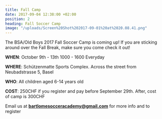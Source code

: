 ```yaml
---
title: Fall Camp
date: 2017-09-04 12:38:00 +02:00
position: 2
heading: Fall Soccer Camp
image: "/uploads/Screen%20Shot%202017-09-01%20at%2020.08.41.png"
---
```


The BSA/Old Boys 2017 Fall Soccer Camp is coming up! If you are sticking around over the Fall Break, make sure you come check it out!

**WHEN**: October 9th - 13th 1000 - 1600 Everyday

**WHERE**: Schützenmatte Sports Complex. Across the street from Neubadstrasse 5, Basel

**WHO**: All children aged 6-14 years old

**COST**: 250CHF if you register and pay before September 29th. After, cost of camp is 300CHF

Email us at **bartlomesocceracademy@gmail.com** for more info and to register
